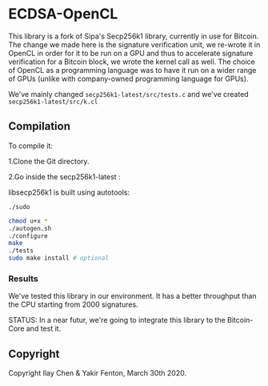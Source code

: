 # ECDSA-OpenCL

This library is a fork of Sipa's Secp256k1 library, currently in use for Bitcoin.
The change we made here is the signature verification unit, we re-wrote it in OpenCL in order for it to be run on a GPU and thus to accelerate signature verification for a Bitcoin block, we wrote the kernel call as well.
The choice of OpenCL as a programming language was to have it run on a wider range of GPUs (unlike with company-owned programming language for GPUs).

We've mainly changed `secp256k1-latest/src/tests.c` and we've created `secp256k1-latest/src/k.cl` 


## Compilation
To compile it:

1.Clone the Git directory.


2.Go inside the secp256k1-latest :

libsecp256k1 is built using autotools:

`./sudo`  
``` sh
chmod u+x *
./autogen.sh 
./configure
make
./tests
sudo make install # optional
```

### Results
We've tested this library in our environment. It has a better throughput than the CPU starting from 2000 signatures.

STATUS: In a near futur, we're going to integrate this library to the Bitcoin-Core and test it.

## Copyright
Copyright Ilay Chen & Yakir Fenton, March 30th 2020.
